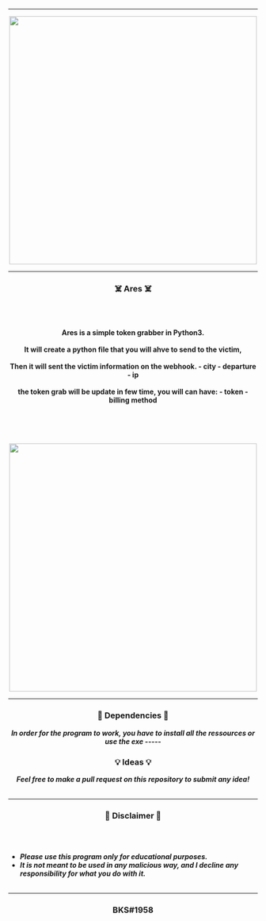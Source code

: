 -----

<p align="center">
<img src="https://user-images.githubusercontent.com/94129991/189524835-1739159b-844b-4448-8320-649f095d8238.png", width="500", height="500">
</p>


-----

### <p align="center">☠️ Ares ☠️</p>

<br><br>
<p align="center">
<strong>
Ares is a simple token grabber in Python3.
<br><br>
It will create a python file that you will ahve to send to the victim,
<br><br>
Then it will sent the victim information on the webhook.
 - city
 - departure
 - ip
<br><br>
the token grab will be update in few time, you will can have:
  - token
  - billing method
<br><br><br>
</strong>
</p>
<br>

<p align="center">
<img src="https://user-images.githubusercontent.com/94129991/189529162-f18c9c8c-bb5a-4879-9dc6-bcb0999bd6d3.png", width="500", height="500">
</p>

-----

### <p align="center">📀 Dependencies 📀</p>

<p align="center"><strong><i>In order for the program to work, you have to install all the ressources or use the exe</i></strong</p>
-----

### <p align="center">💡 Ideas 💡</p>

<p align="center"><strong><i>Feel free to make a pull request on this repository to submit any idea!</i></strong</p>
<br><br>

-----

### <p align="center">📌 Disclaimer 📌</p>

<br><br>
* ***Please use this program only for educational purposes.***
* ***It is not meant to be used in any malicious way, and I decline any responsibility for what you do with it.***
<br><br>

-----

### <p align="center">BKS#1958</p>
